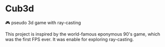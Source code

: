 # Cub3d
:video_game: pseudo 3d game with ray-casting 

This project is inspired by the world-famous eponymous 90's game, which was the first FPS ever. It was enable for exploring ray-casting.
